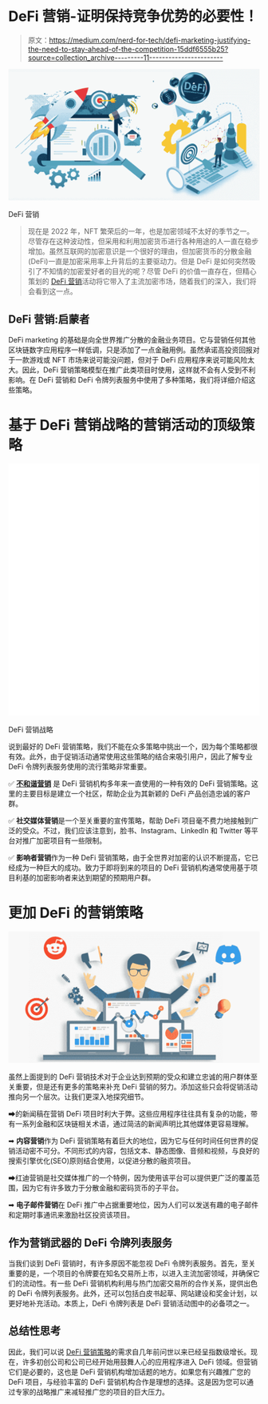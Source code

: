 # DeFi 营销-证明保持竞争优势的必要性！

> 原文：<https://medium.com/nerd-for-tech/defi-marketing-justifying-the-need-to-stay-ahead-of-the-competition-15ddf6555b25?source=collection_archive---------11----------------------->

![](img/a6632f348ff5e4aae1aaeab9ab9cf9ba.png)

DeFi 营销

> 现在是 2022 年，NFT 繁荣后的一年，也是加密领域不太好的季节之一。尽管存在这种波动性，但采用和利用加密货币进行各种用途的人一直在稳步增加。虽然互联网的加密意识是一个很好的理由，但加密货币的分散金融(DeFi)一直是加密采用率上升背后的主要驱动力。但是 DeFi 是如何突然吸引了不知情的加密爱好者的目光的呢？尽管 DeFi 的价值一直存在，但精心策划的 [DeFi 营销](https://bit.ly/3RObQLv)活动将它带入了主流加密市场，随着我们的深入，我们将会看到这一点。

## DeFi 营销:启蒙者

DeFi marketing 的基础是向全世界推广分散的金融业务项目。它与营销任何其他区块链数字应用程序一样低调，只是添加了一点金融用例。虽然承诺高投资回报对于一款游戏或 NFT 市场来说可能没问题，但对于 DeFi 应用程序来说可能风险太大。因此，DeFi 营销策略模型在推广此类项目时使用，这样就不会有人受到不利影响。在 DeFi 营销和 DeFi 令牌列表服务中使用了多种策略，我们将详细介绍这些策略。

# 基于 DeFi 营销战略的营销活动的顶级策略

![](img/b80677090d0eaafe7acf9cf56445f31d.png)

DeFi 营销战略

说到最好的 DeFi 营销策略，我们不能在众多策略中挑出一个，因为每个策略都很有效。此外，由于促销活动通常使用这些策略的结合来吸引用户，因此了解专业 DeFi 令牌列表服务使用的流行策略非常重要。

✅ [**不和谐营销**](https://bit.ly/3RObQLv) 是 DeFi 营销机构多年来一直使用的一种有效的 DeFi 营销策略。这里的主要目标是建立一个社区，帮助企业为其新颖的 DeFi 产品创造忠诚的客户群。

✅ **社交媒体营销**是一个至关重要的宣传策略，帮助 DeFi 项目毫不费力地接触到广泛的受众。不过，我们应该注意到，脸书、Instagram、LinkedIn 和 Twitter 等平台对推广加密项目有一些限制。

✅ **影响者营销**作为一种 DeFi 营销策略，由于全世界对加密的认识不断提高，它已经成为一种巨大的成功。致力于即将到来的项目的 DeFi 营销机构通常使用基于项目利基的加密影响者来达到期望的预期用户群。

# 更加 DeFi 的营销策略

![](img/f608c73356f3acffe0b5dcf90d1e7086.png)

虽然上面提到的 DeFi 营销技术对于企业达到预期的受众和建立忠诚的用户群体至关重要，但是还有更多的策略来补充 DeFi 营销的努力。添加这些只会将促销活动推向另一个层次。让我们更深入地探究细节。

➡的新闻稿在营销 DeFi 项目时利大于弊。这些应用程序往往具有复杂的功能，带有一系列金融和区块链相关术语，通过简洁的新闻声明比其他媒体更容易理解。

➡ **内容营销**作为 DeFi 营销策略有着巨大的地位，因为它与任何时间任何世界的促销活动密不可分。不同形式的内容，包括文本、静态图像、音频和视频，与良好的搜索引擎优化(SEO)原则结合使用，以促进分散的融资项目。

➡红迪营销是社交媒体推广的一个特例，因为使用该平台可以提供更广泛的覆盖范围，因为它有许多致力于分散金融和密码货币的子平台。

➡ **电子邮件营销**在 DeFi 推广中占据重要地位，因为人们可以发送有趣的电子邮件和定期时事通讯来激励社区投资该项目。

## 作为营销武器的 DeFi 令牌列表服务

当我们谈到 DeFi 营销时，有许多原因不能忽视 DeFi 令牌列表服务。首先，至关重要的是，一个项目的令牌要在知名交易所上市，以进入主流加密领域，并确保它们的流动性。有一些 DeFi 营销机构利用与热门加密交易所的合作关系，提供出色的 DeFi 令牌列表服务。此外，还可以包括白皮书起草、网站建设和奖金计划，以更好地补充活动。本质上，DeFi 令牌列表是 DeFi 营销活动图中的必备项之一。

## 总结性思考

因此，我们可以说 [DeFi 营销策略](https://bit.ly/3RObQLv)的需求自几年前问世以来已经呈指数级增长。现在，许多初创公司和公司已经开始用鼓舞人心的应用程序进入 DeFi 领域。但营销它们是必要的，这也是 DeFi 营销机构增加话题的地方。如果您有兴趣推广您的 DeFi 项目，与经验丰富的 DeFi 营销机构合作是理想的选择。这是因为您可以通过专家的战略推广来减轻推广您的项目的巨大压力。